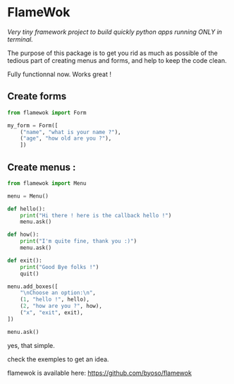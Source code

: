 # FlameWok

_Very tiny framework project to build quickly python apps running
ONLY in terminal._

The purpose of this package is to get you rid as much as possible 
of the tedious part of creating menus and forms, and help to keep
the code clean.

Fully functionnal now. Works great !


## Create forms
```python
from flamewok import Form

my_form = Form([
    ("name", "what is your name ?"),
    ("age", "how old are you ?"),
    ])
```
## Create menus : 
```python
from flamewok import Menu

menu = Menu()

def hello():
    print("Hi there ! here is the callback hello !")
    menu.ask()

def how():
    print("I'm quite fine, thank you :)")
    menu.ask()

def exit():
    print("Good Bye folks !")
    quit()

menu.add_boxes([
    "\nChoose an option:\n",
    (1, "hello !", hello),
    (2, "how are you ?", how),
    ("x", "exit", exit),
])

menu.ask()


```

yes, that simple.

check the exemples to get an idea.



flamewok is available here:
https://github.com/byoso/flamewok